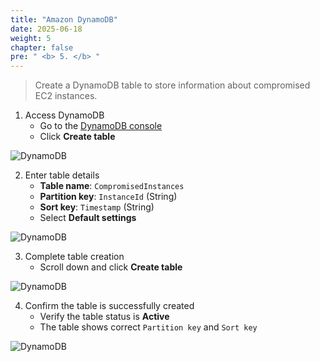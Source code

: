 ```yaml
---
title: "Amazon DynamoDB"
date: 2025-06-18
weight: 5
chapter: false
pre: " <b> 5. </b> "
---
```


> Create a DynamoDB table to store information about compromised EC2 instances.

1. Access DynamoDB  
   - Go to the [DynamoDB console](https://console.aws.amazon.com/dynamodb/home)  
   - Click **Create table**

![DynamoDB](/images/5.DynamoDB/1.png)

2. Enter table details  
   - **Table name**: `CompromisedInstances`  
   - **Partition key**: `InstanceId` (String)  
   - **Sort key**: `Timestamp` (String)  
   - Select **Default settings**

![DynamoDB](/images/5.DynamoDB/2.png)

3. Complete table creation  
   - Scroll down and click **Create table**

![DynamoDB](/images/5.DynamoDB/3.png)

4. Confirm the table is successfully created  
   - Verify the table status is **Active**  
   - The table shows correct `Partition key` and `Sort key`

![DynamoDB](/images/5.DynamoDB/4.png)
